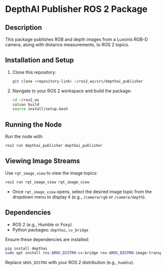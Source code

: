 
# DepthAI Publisher ROS 2 Package

## Description
This package publishes RGB and depth images from a Luxonis RGB-D camera, along with distance measurements, to ROS 2 topics.

## Installation and Setup
1. Clone this repository:
   ```bash
   git clone <repository-link> ~/ros2_ws/src/depthai_publisher
   ```

2. Navigate to your ROS 2 workspace and build the package:
   ```bash
   cd ~/ros2_ws
   colcon build
   source install/setup.bash
   ```

## Running the Node
Run the node with:
```bash
ros2 run depthai_publisher depthai_publisher
```

## Viewing Image Streams
Use `rqt_image_view` to view the image topics:
```bash
ros2 run rqt_image_view rqt_image_view
```
* Once `rqt_image_view` opens, select the desired image topic from the dropdown menu to display it (e.g., `/camera/rgb` or `/camera/depth`).

## Dependencies
- ROS 2 (e.g., Humble or Foxy)
- Python packages: `depthai`, `cv_bridge`

Ensure these dependencies are installed:
```bash
pip install depthai
sudo apt install ros-$ROS_DISTRO-cv-bridge ros-$ROS_DISTRO-image-transport
```

Replace `$ROS_DISTRO` with your ROS 2 distribution (e.g., `humble`).
